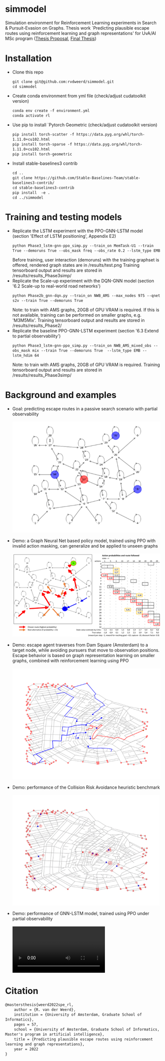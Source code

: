 

# simmodel
Simulation environment for Reinforcement Learning experiments in Search & Pursuit-Evasion on Graphs.
Thesis work `Predicting plausible escape routes using reinforcement learning and graph representations' for UvA/AI MSc program ([Thesis Proposal](modules/sim/Thesis_proposal.pdf), [Final Thesis](modules/sim/MSc_Thesis_Final.pdf))

# Installation
- Clone this repo
    ```
    git clone git@github.com:rvdweerd/simmodel.git
    cd simmodel
    ```
- Create conda environment from yml file (check/adjust cudatoolkit version)
    ```
    conda env create -f environment.yml
    conda activate rl
    ```
- Use pip to install `Pytorch Geometric (check/adjust cudatoolkit version)
    ```
    pip install torch-scatter -f https://data.pyg.org/whl/torch-1.11.0+cu102.html
    pip install torch-sparse -f https://data.pyg.org/whl/torch-1.11.0+cu102.html
    pip install torch-geometric
    ```
- Install stable-baselines3 contrib
  ```
  cd ..
  git clone https://github.com/Stable-Baselines-Team/stable-baselines3-contrib/
  cd stable-baselines3-contrib
  pip install  -e .
  cd ../simmodel
  ```

# Training and testing models
- Replicate the LSTM experiment with the PPO-GNN-LSTM model (section 'Effect of LSTM positioning', Appendix E2)
    ```
    python Phase3_lstm-gnn-ppo_simp.py --train_on MemTask-U1 --train True --demoruns True --obs_mask freq --obs_rate 0.2 --lstm_type EMB
    ```
    Before training, user interaction (demoruns) with the training graphset is offered, rendered graph states are in /results/test.png
    Training tensorboard output and results are stored in /results/results_Phase3simp/
- Replicate the Scale-up experiment with the DQN-GNN model (section '6.2 Scale-up to real-world road networks')
    ```
    python Phase2b_gnn-dqn.py --train_on NWB_AMS --max_nodes 975 --qnet s2v --train True --demoruns True
    ```
    Note: to train with AMS graphs, 20GB of GPU VRAM is required. If this is not available, training can be performed on smaller graphs, e.g. 'M3M5Mix'.
    Training tensorboard output and results are stored in /results/results_Phase2/
- Replicate the baseline PPO-GNN-LSTM experiment (section '6.3 Extend to partial observability')
    ```
    python Phase3_lstm-gnn-ppo_simp.py --train_on NWB_AMS_mixed_obs --obs_mask mix --train True --demoruns True  --lstm_type EMB --lstm_hdim 64
    ```
    Note: to train with AMS graphs, 20GB of GPU VRAM is required. Training tensorboard output and results are stored in /results/results_Phase3simp/    
# Background and examples
* Goal: predicting escape routes in a passive search scenario with partial observability</br></br>
![escape_demo](modules/sim/escape_route.gif)

* Demo: a Graph Neural Net based policy model, trained using PPO with invalid action masking, can generalize and be applied to unseen graphs</br></br>
![ppo_demo](modules/sim/PPO_best_metro-evade-demo_right-1.png)

* Demo: escape agent traverses from Dam Square (Amsterdam) to a target node, while avoiding pursuers that move to observation positions. Escape behavior is based on graph representation learning on smaller graphs, combined with reinforcement learning using PPO</br></br>
![escape_demo](modules/sim/final3.png)

* Demo: performance of the Collision Risk Avoidance heuristic benchmark</br></br>
![cra_demo](modules/sim/cra_heuristic.gif)

* Demo: performance of GNN-LSTM model, trained using PPO under partial observability</br></br>
![clip](https://user-images.githubusercontent.com/16600166/171231787-9738c356-65db-4240-8231-0519d23fd725.mp4)

# Citation
```
@mastersthesis{weerd2022spe_rl,
    author = {R. van der Weerd},
    institution = {University of Amsterdam, Graduate School of Informatics},
    pages = 57,
    school = {University of Amsterdam, Graduate School of Informatics, Master's program in artificial intelligence},
    title = {Predicting plausible escape routes using reinforcement learning and graph representations},
    year = 2022
}
```
